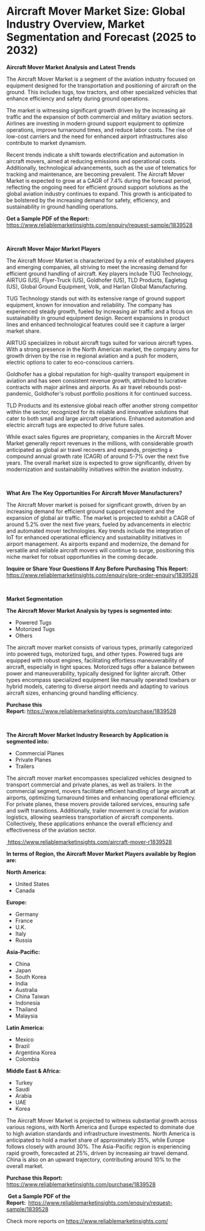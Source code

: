 <p><h1>Aircraft Mover Market Size: Global Industry Overview, Market Segmentation and Forecast (2025 to 2032)</h1></p><p><strong>Aircraft Mover Market Analysis and Latest Trends</strong></p>
<p><p>The Aircraft Mover Market is a segment of the aviation industry focused on equipment designed for the transportation and positioning of aircraft on the ground. This includes tugs, tow tractors, and other specialized vehicles that enhance efficiency and safety during ground operations.</p><p>The market is witnessing significant growth driven by the increasing air traffic and the expansion of both commercial and military aviation sectors. Airlines are investing in modern ground support equipment to optimize operations, improve turnaround times, and reduce labor costs. The rise of low-cost carriers and the need for enhanced airport infrastructures also contribute to market dynamism.</p><p>Recent trends indicate a shift towards electrification and automation in aircraft movers, aimed at reducing emissions and operational costs. Additionally, technological advancements, such as the use of telematics for tracking and maintenance, are becoming prevalent. The Aircraft Mover Market is expected to grow at a CAGR of 7.4% during the forecast period, reflecting the ongoing need for efficient ground support solutions as the global aviation industry continues to expand. This growth is anticipated to be bolstered by the increasing demand for safety, efficiency, and sustainability in ground handling operations.</p></p>
<p><strong>Get a Sample PDF of the Report:&nbsp;</strong> <a href="https://www.reliablemarketinsights.com/enquiry/request-sample/1839528?utm_campaign=2100&utm_medium=2&utm_source=Github&utm_content=ia&utm_term=19022025&utm_id=aircraft-mover">https://www.reliablemarketinsights.com/enquiry/request-sample/1839528</a></p>
<p>&nbsp;</p>
<p><strong>Aircraft Mover Major Market Players</strong></p>
<p><p>The Aircraft Mover Market is characterized by a mix of established players and emerging companies, all striving to meet the increasing demand for efficient ground handling of aircraft. Key players include TUG Technology, AIRTUG (US), Flyer-Truck (US), Goldhofer (US), TLD Products, Eagletug (US), Global Ground Equipment, Volk, and Harlan Global Manufacturing.</p><p>TUG Technology stands out with its extensive range of ground support equipment, known for innovation and reliability. The company has experienced steady growth, fueled by increasing air traffic and a focus on sustainability in ground equipment design. Recent expansions in product lines and enhanced technological features could see it capture a larger market share.</p><p>AIRTUG specializes in robust aircraft tugs suited for various aircraft types. With a strong presence in the North American market, the company aims for growth driven by the rise in regional aviation and a push for modern, electric options to cater to eco-conscious carriers.</p><p>Goldhofer has a global reputation for high-quality transport equipment in aviation and has seen consistent revenue growth, attributed to lucrative contracts with major airlines and airports. As air travel rebounds post-pandemic, Goldhofer's robust portfolio positions it for continued success.</p><p>TLD Products and its extensive global reach offer another strong competitor within the sector, recognized for its reliable and innovative solutions that cater to both small and large aircraft operations. Enhanced automation and electric aircraft tugs are expected to drive future sales.</p><p>While exact sales figures are proprietary, companies in the Aircraft Mover Market generally report revenues in the millions, with considerable growth anticipated as global air travel recovers and expands, projecting a compound annual growth rate (CAGR) of around 5-7% over the next five years. The overall market size is expected to grow significantly, driven by modernization and sustainability initiatives within the aviation industry.</p></p>
<p>&nbsp;</p>
<p><strong>What Are The Key Opportunities For Aircraft Mover Manufacturers?</strong></p>
<p><p>The Aircraft Mover market is poised for significant growth, driven by an increasing demand for efficient ground support equipment and the expansion of global air traffic. The market is projected to exhibit a CAGR of around 5.2% over the next five years, fueled by advancements in electric and automated mover technologies. Key trends include the integration of IoT for enhanced operational efficiency and sustainability initiatives in airport management. As airports expand and modernize, the demand for versatile and reliable aircraft movers will continue to surge, positioning this niche market for robust opportunities in the coming decade.</p></p>
<p><strong>Inquire or Share Your Questions If Any Before Purchasing This Report:</strong> <a href="https://www.reliablemarketinsights.com/enquiry/pre-order-enquiry/1839528?utm_campaign=2100&utm_medium=2&utm_source=Github&utm_content=ia&utm_term=19022025&utm_id=aircraft-mover">https://www.reliablemarketinsights.com/enquiry/pre-order-enquiry/1839528</a></p>
<p>&nbsp;</p>
<p><strong>Market Segmentation</strong></p>
<p><strong>The Aircraft Mover Market Analysis by types is segmented into:</strong></p>
<p><ul><li>Powered Tugs</li><li>Motorized Tugs</li><li>Others</li></ul></p>
<p><p>The aircraft mover market consists of various types, primarily categorized into powered tugs, motorized tugs, and other types. Powered tugs are equipped with robust engines, facilitating effortless maneuverability of aircraft, especially in tight spaces. Motorized tugs offer a balance between power and maneuverability, typically designed for lighter aircraft. Other types encompass specialized equipment like manually operated towbars or hybrid models, catering to diverse airport needs and adapting to various aircraft sizes, enhancing ground handling efficiency.</p></p>
<p><strong>Purchase this Report:&nbsp;</strong><a href="https://www.reliablemarketinsights.com/purchase/1839528?utm_campaign=2100&utm_medium=2&utm_source=Github&utm_content=ia&utm_term=19022025&utm_id=aircraft-mover">https://www.reliablemarketinsights.com/purchase/1839528</a></p>
<p>&nbsp;</p>
<p><strong>The Aircraft Mover Market Industry Research by Application is segmented into:</strong></p>
<p><ul><li>Commercial Planes</li><li>Private Planes</li><li>Trailers</li></ul></p>
<p><p>The aircraft mover market encompasses specialized vehicles designed to transport commercial and private planes, as well as trailers. In the commercial segment, movers facilitate efficient handling of large aircraft at airports, optimizing turnaround times and enhancing operational efficiency. For private planes, these movers provide tailored services, ensuring safe and swift transitions. Additionally, trailer movement is crucial for aviation logistics, allowing seamless transportation of aircraft components. Collectively, these applications enhance the overall efficiency and effectiveness of the aviation sector.</p></p>
<p><a href="https://www.reliablemarketinsights.com/aircraft-mover-r1839528?utm_campaign=2100&utm_medium=2&utm_source=Github&utm_content=ia&utm_term=19022025&utm_id=aircraft-mover">&nbsp;https://www.reliablemarketinsights.com/aircraft-mover-r1839528</a></p>
<p><strong>In terms of Region, the Aircraft Mover Market Players available by Region are:</strong></p>
<p>
    <p> <strong> North America: </strong>
        <ul>
            <li>United States</li>
            <li>Canada</li>
        </ul>
        </p> 
    <p> <strong> Europe: </strong>
        <ul>
            <li>Germany</li>
            <li>France</li>
            <li>U.K.</li>
            <li>Italy</li>
            <li>Russia</li>
        </ul>
        </p> 
    <p> <strong> Asia-Pacific: </strong>
        <ul>
            <li>China</li>
            <li>Japan</li>
            <li>South Korea</li>
            <li>India</li>
            <li>Australia</li>
            <li>China Taiwan</li>
            <li>Indonesia</li>
            <li>Thailand</li>
            <li>Malaysia</li>
        </ul>
        </p> 
    <p> <strong> Latin America: </strong>
        <ul>
            <li>Mexico</li>
            <li>Brazil</li>
            <li>Argentina Korea</li>
            <li>Colombia</li>
        </ul>
        </p> 
    <p> <strong> Middle East & Africa: </strong>
        <ul>
            <li>Turkey</li>
            <li>Saudi</li>
            <li>Arabia</li>
            <li>UAE</li>
            <li>Korea</li>
        </ul>
    </p>
    </p>
<p><p>The Aircraft Mover Market is projected to witness substantial growth across various regions, with North America and Europe expected to dominate due to high aviation standards and infrastructure investments. North America is anticipated to hold a market share of approximately 35%, while Europe follows closely with around 30%. The Asia-Pacific region is experiencing rapid growth, forecasted at 25%, driven by increasing air travel demand. China is also on an upward trajectory, contributing around 10% to the overall market.</p></p>
<p><strong>Purchase this Report: </strong><a href="https://www.reliablemarketinsights.com/purchase/1839528?utm_campaign=2100&utm_medium=2&utm_source=Github&utm_content=ia&utm_term=19022025&utm_id=aircraft-mover">https://www.reliablemarketinsights.com/purchase/1839528</a></p>
<p>&nbsp;<strong>Get a Sample PDF of the Report:&nbsp;&nbsp;</strong><a href="https://www.reliablemarketinsights.com/enquiry/request-sample/1839528?utm_campaign=2100&utm_medium=2&utm_source=Github&utm_content=ia&utm_term=19022025&utm_id=aircraft-mover">https://www.reliablemarketinsights.com/enquiry/request-sample/1839528</a></p>
<p><strong></strong></p>
<p>Check more reports on <a href="https://www.reliablemarketinsights.com/?utm_campaign=2100&utm_medium=2&utm_source=Github&utm_content=ia&utm_term=19022025&utm_id=aircraft-mover">https://www.reliablemarketinsights.com/</a></p>